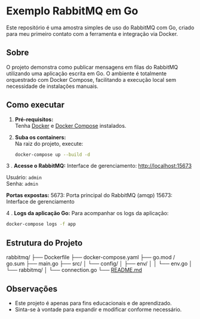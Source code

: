 # Exemplo RabbitMQ em Go

Este repositório é uma amostra simples de uso do RabbitMQ com Go, criado para meu primeiro contato com a ferramenta e integração via Docker.

## Sobre

O projeto demonstra como publicar mensagens em filas do RabbitMQ utilizando uma aplicação escrita em Go. O ambiente é totalmente orquestrado com Docker Compose, facilitando a execução local sem necessidade de instalações manuais.

## Como executar

1. **Pré-requisitos:**  
   Tenha [Docker](https://www.docker.com/) e [Docker Compose](https://docs.docker.com/compose/) instalados.

2. **Suba os containers:**  
   Na raiz do projeto, execute:

   ```sh
   docker-compose up --build -d
   ```

3 . **Acesse o RabbitMQ:**
Interface de gerenciamento: [http://localhost:15673]( http://localhost:15673 )

   Usuário: `admin`  
   Senha: `admin`

   **Portas expostas:**
5673: Porta principal do RabbitMQ (amqp)
15673: Interface de gerenciamento

4 . **Logs da aplicação Go:**
Para acompanhar os logs da aplicação:

```sh
docker-compose logs -f app
```

## Estrutura do Projeto

rabbitmq/
├── Dockerfile
├── docker-compose.yaml
├── go.mod / go.sum
├── main.go
├── src/
│   └── config/
│       ├── env/
│       │   └── env.go
│       └── rabbitmq/
│           └── connection.go
└── [README.md](http://_vscodecontentref_/0)

## Observações

- Este projeto é apenas para fins educacionais e de aprendizado.
- Sinta-se à vontade para expandir e modificar conforme necessário.
